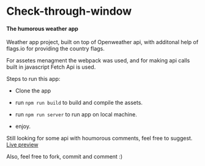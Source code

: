 # Check-through-window



#### The humorous weather app

Weather app project, built on top of Openweather api, with additonal help of flags.io for providing the country flags.

For assetes menagment the webpack was used, and for making api calls built in javascript Fetch Api is used.



Steps to run this app:

- Clone the app

- run `npm run build` to build and compile the assets.

- run `npm run server` to run app on local machine.

- enjoy.

Still looking for some api with houmorous comments, feel free to suggest.
[Live preview](https://loving-goldwasser-4ea1ab.netlify.com/) 

Also, feel free to fork, commit and comment :) 



